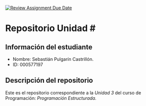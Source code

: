 [![Review Assignment Due Date](https://classroom.github.com/assets/deadline-readme-button-22041afd0340ce965d47ae6ef1cefeee28c7c493a6346c4f15d667ab976d596c.svg)](https://classroom.github.com/a/icr2KSOc)
# Repositorio Unidad \#
## Información del estudiante
+ Nombre: Sebastián Pulgarín Castrillón.
+ ID: 000577197  
## Descripción del repositorio
Este es el repositorio correspondiente a la _Unidad 3_ del curso de Programación: _Programación Estructurada._

